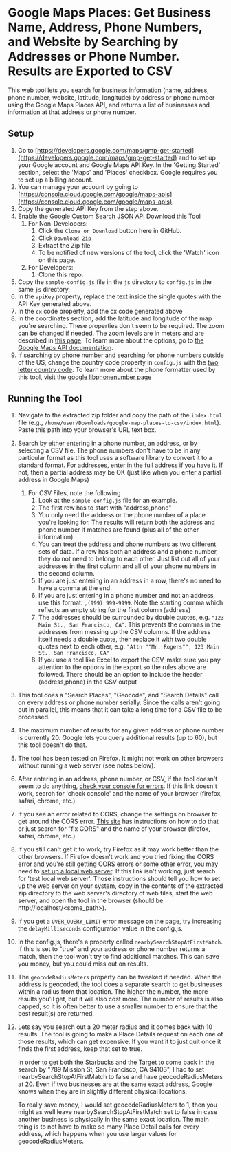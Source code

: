 # Google Maps Places: Get Business Name, Address, Phone Numbers, and Website by Searching by Addresses or Phone Number.  Results are Exported to CSV

This web tool lets you search for business information (name, address, phone number, website, latitude, longitude) by address or phone number using the Google Maps Places API, and returns a list of businesses and information at that address or phone number.

## Setup

1.  Go to [https://developers.google.com/maps/gmp-get-started](https://developers.google.com/maps/gmp-get-started) and to set up your Google account and Google Maps API Key.  In the 'Getting Started' section, select the 'Maps' and 'Places' checkbox.  Google requires you to set up a billing account.
1. You can manage your account by going to [https://console.cloud.google.com/google/maps-apis](https://console.cloud.google.com/google/maps-apis).
1. Copy the generated API Key from the step above.
1. Enable the [Google Custom Search JSON API](https://developers.google.com/custom-search/v1/overview) 
Download this Tool
    1. For Non-Developers:
        1.  Click the `Clone or Download` button here in GitHub.
        1.  Click `Download Zip`
        1.  Extract the Zip file
        1.  To be notified of new versions of the tool, click the 'Watch' icon on this page.
    1. For Developers:
        1. Clone this repo.
 1. Copy the `sample-config.js` file in the `js` directory to `config.js` in the same `js` directory.
 1. In the `apiKey` property, replace the text inside the single quotes with the API Key generated above.
 1. In the `cx` code property, add the cx code generated above
 1. In the coordinates section, add the latitude and longitude of the map you're searching. These properties don't seem to be required. The zoom can be changed if needed.  The zoom levels are in meters and are described in [this page](https://gis.stackexchange.com/questions/7430/what-ratio-scales-do-google-maps-zoom-levels-correspond-to).  To learn more about the options, go to [the Google Maps API documentation](https://developers.google.com/maps/documentation/). 
 1.  If searching by phone number and searching for phone numbers outside of the US, change the country code property in `config.js` with the [two letter country code](https://en.wikipedia.org/wiki/ISO_3166-1_alpha-2).  To learn  more about the phone formatter used by this tool, visit the [google libphonenumber page](https://github.com/google/libphonenumber)
 
 ## Running the Tool
 1.  Navigate to the extracted zip folder and copy the path of the `index.html` file (e.g., `/home/user/Downloads/google-map-places-to-csv/index.html`).  Paste this path into your browser's URL text box.
 1.  Search by either entering in a phone number, an address, or by selecting a CSV file.  The phone numbers don't have to be in any particular format as this tool uses a software library to convert it to a standard format. For addresses, enter in the full address if you have it.  If not, then a partial address may be OK (just like when you enter a partial address in Google Maps)
     1.  For CSV Files, note the following
         1.  Look at the `sample-config.js` file for an example.
         1.  The first row has to start with "address,phone"
         1.  You only need the address or the phone number of a place you're looking for.  The results will return both the address and phone number if matches are found (plus all of the other information).
         1.  You can treat the address and phone numbers as two different sets of data.  If a row has both an address and a phone number, they do not need to belong to each other.  Just list out all of your addresses in the first column and all of your phone numbers in the second column.
         1.  If you are just entering in an address in a row, there's no need to have a comma at the end.
         1.  If you are just entering in a phone number and not an address, use this format: `,(999) 999-9999`.  Note the starting comma which reflects an empty string for the first column (address)
         1.  The addresses should be surrounded by double quotes, e.g. `"123 Main St., San Francisco, CA"`.  This prevents the commas in the addresses from messing up the CSV columns.  If the address itself needs a double quote, then replace it with two double quotes next to each other, e.g. `"Attn ""Mr. Rogers"", 123 Main St., San Francisco, CA"`
         1.  If you use a tool like Excel to export the CSV, make sure you pay attention to the options in the export so the rules above are followed. There should be an option to include the header (address,phone) in the CSV output 
 1.  This tool does a "Search Places", "Geocode", and "Search Details" call on every address or phone number serially. Since the calls aren't going out in parallel, this means that it can take a long time for a CSV file to be processed.
 1.  The maximum number of results for any given address or phone number is currently 20.  Google lets you query additional results (up to 60), but this tool doesn't do that.
 1.  The tool has been tested on Firefox.  It might not work on other browsers without running a web server (see notes below).
 1.  After entering in an address, phone number, or CSV, if the tool doesn't seem to do anything, [check your console for errors](https://zapier.com/help/troubleshoot/behavior/view-and-save-your-browser-console-logs). If this link doesn't work, search for 'check console' and the name of your browser (firefox, safari, chrome, etc.).
 1.  If you see an error related to CORS, change the settings on browser to get around the CORS error.  [This site](http://testingfreak.com/how-to-fix-cross-origin-request-security-cors-error-in-firefox-chrome-and-ie/) has instructions on how to do that or just search for "fix CORS" and the name of your browser (firefox, safari, chrome, etc.).
 1.  If you still can't get it to work, try Firefox as it may work better than the other browsers.  If Firefox doesn't work and you tried fixing the CORS error and you're still getting CORS errors or some other error, you may need to [set up a local web server](https://gist.github.com/jgravois/5e73b56fa7756fd00b89).  If this link isn't working, just search for 'test local web server'.  Those instructions should tell you how to set up the web server on your system, copy in the contents of the extracted zip directory to the web server's directory of web files, start the web server, and open the tool in the browser (should be http://localhost/<some_path>).
 1.  If you get a `OVER_QUERY_LIMIT` error message on the page, try increasing the `delayMilliseconds` configuration value in the config.js.
 1.  In the config.js, there's a property called `nearbySearchStopAtFirstMatch`.  If this is set to "true" and your address or phone number returns a match, then the tool won't try to find additional matches.  This can save you money, but you could miss out on results.
 1.  The `geocodeRadiusMeters` property can be tweaked if needed.  When the address is geocoded, the tool does a separate search to get businesses within a radius from that location.  The higher the number, the more results you'll get, but it will also cost more.  The number of results is also capped, so it is often better to use a smaller number to ensure that the best result(s) are returned.
 1. Lets say you search out a 20 meter radius and it comes back with 10 results.  The tool is going to make a Place Details request on each one of those results, which can get expensive.  If you want it to just quit once it finds the first address, keep that set to true. 
    
    In order to get both the Starbucks and the Target to come back in the search by "789 Mission St, San Francisco, CA 94103", I had to set nearbySearchStopAtFirstMatch to false and have geocodeRadiusMeters at 20.  Even if two businesses are at the same exact address,  Google knows when they are in slightly different physical locations.
    
    To really save money, I would set geocodeRadiusMeters to 1, then you might as well leave nearbySearchStopAtFirstMatch set to false in case another business is physically in the same exact location.  The main thing is to not have to make so many Place Detail calls for every address, which happens when you use larger values for geocodeRadiusMeters.